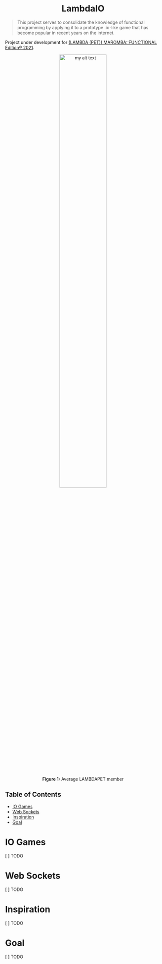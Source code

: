 <h1 align="center">LambdaIO</h1>

> This project serves to consolidate the knowledge of functional programming by applying it to a prototype .io-like game that has become popular in recent years on the internet.

Project under development for
[(LAMBDA (PET)) MAROMBA::FUNCTIONAL Edition® 2021](https://github.com/petcomp-unioeste/lambda-pet/tree/Lambda2021).

<figure align="center">
  <img src="https://i.imgur.com/ftAfZwt.png" alt="my alt text" width=60%/>
  <figcaption><b>Figure 1:</b> Average LAMBDAPET member</figcaption>
</figure>

## Table of Contents

- [IO Games](#io-games)
- [Web Sockets](#web-sockets)
- [Inspiration](#inspiration)
- [Goal](#goal)

# IO Games

[ ] TODO

# Web Sockets

[ ] TODO

# Inspiration

[ ] TODO

# Goal

[ ] TODO
